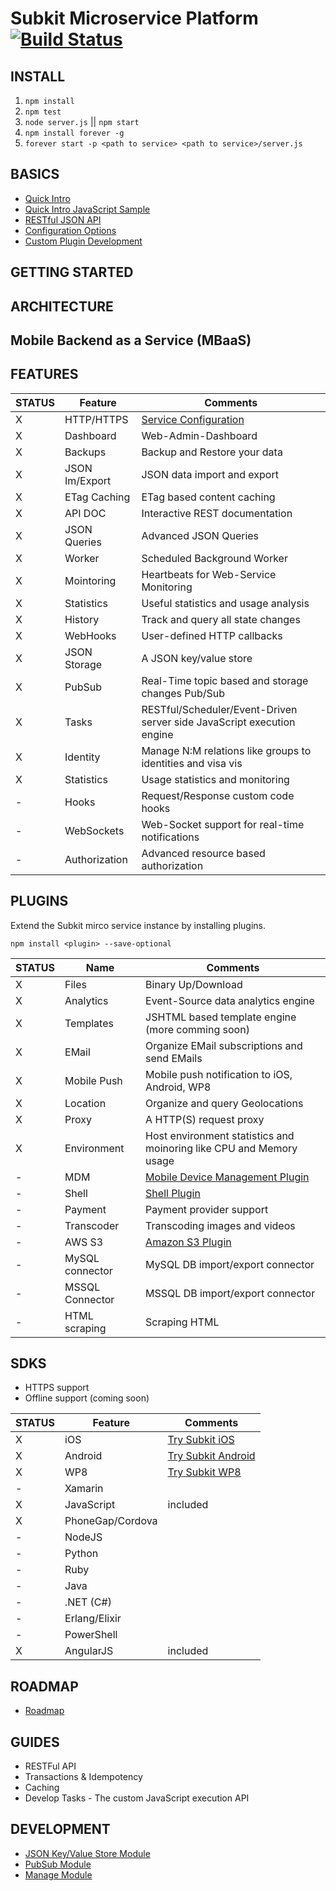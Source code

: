 # Subkit Microservice Platform [![Build Status](https://travis-ci.org/SubKit/subkit.svg?branch=master)](https://travis-ci.org/SubKit/subkit)

INSTALL
---

1. `npm install`
2. `npm test`
3. `node server.js` || `npm start`
4. `npm install forever -g`
5. `forever start -p <path to service> <path to service>/server.js`

BASICS
---
* [Quick Intro](docs/quick_intro.md)
* [Quick Intro JavaScript Sample](docs/quick_start_javascript_sample.html)
* [RESTful JSON API](docs/restful_api.md)
* [Configuration Options](docs/service_config.md)
* [Custom Plugin Development](docs/plugin_dev.md)

GETTING STARTED
---

ARCHITECTURE
---

Mobile Backend as a Service (MBaaS)
---

FEATURES
---

STATUS		  | Feature 	  | Comments
------------- | ------------- | ---------------
X		 	  | HTTP/HTTPS    | [Service Configuration](docs/service_config.md)
X		 	  | Dashboard     | Web-Admin-Dashboard
X		 	  | Backups	      | Backup and Restore your data
X		 	  | JSON Im/Export| JSON data import and export
X		 	  | ETag Caching  | ETag based content caching
X		 	  | API DOC       | Interactive REST documentation
X		 	  | JSON Queries  | Advanced JSON Queries
X		 	  | Worker		  | Scheduled Background Worker
X		 	  | Mointoring	  | Heartbeats for Web-Service Monitoring
X		 	  | Statistics	  | Useful statistics and usage analysis
X		 	  | History		  | Track and query all state changes
X		 	  | WebHooks      | User-defined HTTP callbacks
X		 	  | JSON Storage  | A JSON key/value store
X		 	  | PubSub		  | Real-Time topic based and storage changes Pub/Sub
X		 	  | Tasks 		  | RESTful/Scheduler/Event-Driven server side JavaScript execution engine
X		 	  | Identity  	  | Manage N:M relations like groups to identities and visa vis
X			  | Statistics    | Usage statistics and monitoring
-		 	  | Hooks         | Request/Response custom code hooks
-		 	  | WebSockets    | Web-Socket support for real-time notifications
-		 	  | Authorization | Advanced resource based authorization

PLUGINS
---

Extend the Subkit mirco service instance by installing plugins.

`npm install <plugin> --save-optional`


STATUS		  | Name 	 		  | Comments
------------- | ----------------- | ---------------
X		 	  | Files			  | Binary Up/Download
X			  | Analytics   	  | Event-Source data analytics engine
X		 	  | Templates		  | JSHTML based template engine (more comming soon)
X			  | EMail 			  | Organize EMail subscriptions and send EMails 
X			  | Mobile Push 	  | Mobile push notification to iOS, Android, WP8
X			  | Location    	  | Organize and query Geolocations
X			  | Proxy	    	  | A HTTP(S) request proxy
X			  | Environment	   	  | Host environment statistics and moinoring like CPU and Memory usage
-			  | MDM       		  | [Mobile Device Management Plugin](https://www.npmjs.org/package/subkit-mdm-plugin)
-			  | Shell      		  | [Shell Plugin](https://www.npmjs.org/package/subkit-shell-plugin)
-			  | Payment   		  | Payment provider support
-			  | Transcoder		  | Transcoding images and videos
-			  | AWS S3			  | [Amazon S3 Plugin](https://www.npmjs.org/package/subkit-s3-plugin)
-		 	  | MySQL connector   | MySQL DB import/export connector
-		 	  | MSSQL Connector   | MSSQL DB import/export connector
-		 	  | HTML scraping     | Scraping HTML


SDKS
---
* HTTPS support
* Offline support (coming soon)

STATUS		  | Feature 		| Comments
------------- | --------------- | ---------------
X		 	  | iOS 			| [Try Subkit iOS](https://github.com/SubKit/try_subkit_ios)
X		 	  | Android			| [Try Subkit Android](https://github.com/SubKit/try_subkit_android)
X		 	  | WP8				| [Try Subkit WP8](https://github.com/SubKit/try_subkit_wp8)
-			  | Xamarin			| 
X		 	  | JavaScript		| included
X			  | PhoneGap/Cordova| 
-			  | NodeJS		    |
-			  | Python		    | 
-			  | Ruby            |
-			  | Java		    | 
-			  | .NET (C#)   	|
-			  | Erlang/Elixir   |
-			  | PowerShell      |
X			  | AngularJS       | included

ROADMAP
---
* [Roadmap](docs/roadmap.md)

GUIDES
---
* RESTFul API
* Transactions & Idempotency
* Caching
* Develop Tasks - The custom JavaScript execution API

DEVELOPMENT
---
* [JSON Key/Value Store Module](docs/modules/store_api.md)
* [PubSub Module](docs/modules/pubsub_api.md)
* [Manage Module](docs/modules/manage_api.md)